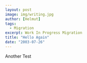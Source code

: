 ```yaml
---
layout: post
image: img/writing.jpg
author: [Helmut]
tags:
  - Migration
excerpt: Work In Progress Migration
title: "Hello Again"
date: "2003-07-26"
---
```


Another Test
